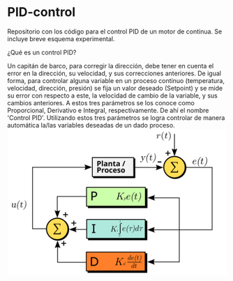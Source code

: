 # PID-control
Repositorio con los código para el control PID de un motor de continua. Se incluye breve esquema experimental. 

¿Qué es un control PID? 

Un capitán de barco, para corregir la dirección, debe tener en cuenta el error en la dirección, su velocidad, y sus correcciones anteriores. De igual forma, para controlar alguna variable en un proceso contínuo (temperatura, velocidad, dirección, presión) se fija un valor deseado (Setpoint) y se mide su error con respecto a este, la velocidad de cambio de la variable, y sus cambios anteriores. A estos tres parámetros se los conoce como Proporcional, Derivativo e Integral, respectivamente. De ahí el nombre 'Control PID'. Utilizando estos tres parámetros se logra controlar de manera automática la/las variables deseadas de un dado proceso.
![Esquema de control PID](https://github.com/hnatiuksanti/PID-control/blob/main/Diagramas/PID_diagrama%20de%20bloques.jpg)
